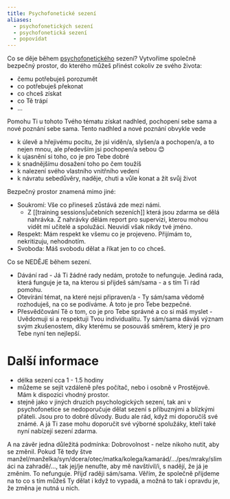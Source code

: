 ```yaml
---
title: Psychofonetické sezení
aliases:
  - psychofonetických sezení
  - psychofonetická sezení
  - popovídat
---
```

Co se děje během [psychofonetického](https://skolaempatie.sk/o-nas/o-psychofonetike/) sezení? Vytvoříme společně
bezpečný prostor, do kterého můžeš přinést cokoliv ze svého života:

* čemu potřebuješ porozumět
* co potřebuješ překonat
* co chceš získat
* co Tě trápí
* ...

Pomohu Ti u tohoto Tvého tématu získat nadhled, pochopení sebe sama a nové poznání sebe sama. Tento nadhled a nové poznání obvykle vede


* k úlevě a hřejivému pocitu, že jsi viděn/a, slyšen/a a pochopen/a, a to nejen mnou, ale především jsi pochopen/a sebou 😊
* k ujasnění si toho, co je pro Tebe dobré
* k snadnějšímu dosažení toho po čem toužíš
* k nalezení svého vlastního vnitřního vedení
* k návratu sebedůvěry, naděje, chuti a vůle konat a žít svůj život

Bezpečný prostor znamená mimo jiné:
- Soukromí: Vše co přineseš zůstává zde mezi námi. 
	- Z [[training sessions|učebních sezeních]] která jsou zdarma se dělá nahrávka. Z nahrávky dělám report pro supervizi, kterou mohou vidět mí učitelé a spolužáci. Neuvidí však nikdy tvé jméno.
- Respekt: Mám respekt ke všemu co je projeveno. Přijímám to, nekritizuju, nehodnotím.
- Svoboda: Máš svobodu dělat a říkat jen to co chceš.

Co se NEDĚJE během sezení.

* Dávání rad - Já Ti žádné rady nedám, protože to nefunguje. Jediná rada, která funguje je ta, na kterou si přijdeš sám/sama - a s tím Ti rád pomohu.
* Otevírání témat, na které nejsi připraven/a - Ty sám/sama vědomě	rozhoduješ, na co se podíváme. A toto je pro Tebe bezpečné.
* Přesvědčování Tě o tom, co je pro Tebe správné a co si máš myslet - Uvědomuji si a respektuji Tvou individualitu. Ty sám/sama dáváš význam svým zkušenostem, díky kterému se posouváš směrem, který je pro Tebe nyní ten nejlepší.

# Další informace

* délka sezení cca 1 - 1.5 hodiny
* můžeme se sejít vzdáleně přes počítač, nebo i osobně v Prostějově. Mám k dispozici vhodný prostor.
* stejně jako v jiných druzích psychologických sezení, tak ani v psychofonetice se nedoporučuje dělat sezení s příbuznými a blízkými přáteli. Jsou pro to dobré důvody. Budu ale rád, když mi doporučíš své známé. A já Ti zase mohu doporučit své výborné spolužáky, kteří také nyní nabízejí sezení zdarma.

A na závěr jedna důležitá podmínka: Dobrovolnost - nelze nikoho nutit, aby se změnil. Pokud Tě tedy štve manžel/manželka/syn/dcera/otec/matka/kolega/kamarád/.../pes/mraky/slimáci na zahradě/..., tak jej/je nenuťte, aby mě navštívil/i, s nadějí, že já je změním. To nefunguje. Přijď raději sám/sama. Věřím, že společně přijdeme na to co s tím můžeš Ty dělat i když to vypadá, a možná to tak i opravdu je, že změna je nutná u nich.